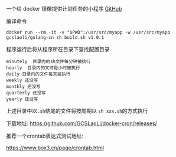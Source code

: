 一个给 docker 镜像提供计划任务的小程序
[GitHub](https://github.com/GCSLaoLi/docker-cron)

编译命令

```
docker run --rm -it -v "$PWD":/usr/src/myapp -w /usr/src/myapp gcslaoli/golang-cn sh build.sh v1.0.1
```

程序运行后将从程序所在目录下查找配置目录

```
minutely  目录内的sh文件每分钟被执行
hourly  目录内的文件每小时被执行
daily 目录内的文件每天被执行
weekly 还没写
monthly 还没写
quarterly 还没写
yearly 还没写
```
上述目录中以`.sh`结尾的文件将按周期以 `sh xxx.sh`的方式执行

下载地址:
https://github.com/GCSLaoLi/docker-cron/releases/

推荐一个crontab表达式测试地址:

https://www.box3.cn/page/crontab.html